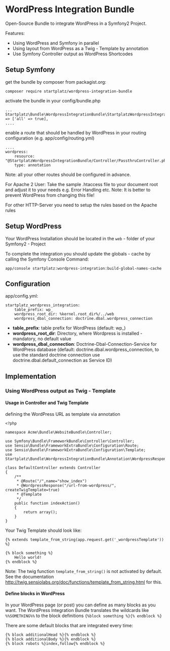 WordPress Integration Bundle
============================

Open-Source Bundle to integrate WordPress in a Symfony2 Project.

Features:
* Using WordPress and Symfony in parallel
* Using layout from WordPress as a Twig - Template by annotation
* Use Symfony Controller output as WordPress Shortcodes


Setup Symfony
-------------

get the bundle by composer from packagist.org:

```
composer require startplatz/wordpress-integration-bundle
```

activate the bundle in your config/bundle.php

    ...
    Startplatz\Bundle\WordpressIntegrationBundle\StartplatzWordpressIntegrationBundle::class => ['all' => true],
    ....



enable a route that should be handled by WordPress in your routing configuration (e.g. app/config/routing.yml)

    ....
    wordpress:
        resource: "@StartplatzWordpressIntegrationBundle/Controller/PassthruController.php"
        type: annotation

Note: all your other routes should be configured in advance.

For Apache 2 User:
Take the sample .htaccess file to your document root and adjust it to your needs e.g. Error Handling etc.
Note: It is better to prevent WordPress from changing this file!

For other HTTP-Server you need to setup the rules based on the Apache rules

Setup WordPress
---------------
Your WordPress Installation should be located in the `web` - folder of your Symfony2 - Project

To complete the integration you should update the globals - cache by calling the Symfony Console Command:

    app/console startplatz:wordpress-integration:build-global-names-cache

Configuration
-------------

app/config.yml:

    startplatz_wordpress_integration:
        table_prefix: wp_
        wordpress_root_dir: %kernel.root_dir%/../web
        wordpress_dbal_connection: doctrine.dbal.wordpress_connection

* **table_prefix**: table prefix for WordPress (default: wp_)
* **wordpress_root_dir**: Directory, where Wordpress is installed - mandatory, no default value
* **wordpress_dbal_connection**: Doctrine-Dbal-Connection-Service for WordPress database (default: doctrine.dbal.wordpress_connection, to use the standard doctrine connection use doctrine.dbal.default_connection as Service ID)


Implementation
--------------

### Using WordPress output as Twig - Template ###

#### Usage in Controller and Twig Template ####

defining the WordPress URL as template via annotation

    <?php

    namespace Acme\Bundle\WebsiteBundle\Controller;

    use Symfony\Bundle\FrameworkBundle\Controller\Controller;
    use Sensio\Bundle\FrameworkExtraBundle\Configuration\Route;
    use Sensio\Bundle\FrameworkExtraBundle\Configuration\Template;
    use Startplatz\Bundle\WordpressIntegrationBundle\Annotation\WordpressResponse;

    class DefaultController extends Controller
    {
        /**
         * @Route("/",name="show_index")
         * @WordpressResponse("/url-from-wordpress/", createTwigTemplate=true)
         * @Template
         */
        public function indexAction()
        {
            return array();
        }
    }

Your Twig Template should look like:

    {% extends template_from_string(app.request.get('_wordpressTemplate')) %}

    {% block something %}
        Hello world!
    {% endblock %}

Note: The twig function `template_from_string()` is not activated by default. See the documentation http://twig.sensiolabs.org/doc/functions/template_from_string.html for this.

#### Define blocks in WordPress ####

In your WordPress page (or post) you can define as many blocks as you want. The WordPress Integration Bundle translates the wildcards like `%%SOMETHING%%` to the block definitions `{%block something %}{% endblock %}`

There are some default blocks that are integrated every time:

    {% block additionalHead %}{% endblock %}
    {% block additionalBody %}{% endblock %}
    {% block robots %}index,follow{% endblock %}
